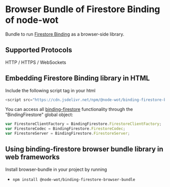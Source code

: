 # Browser Bundle of Firestore Binding of node-wot

Bundle to run [Firestore Binding](https://github.com/eclipse-thingweb/node-wot/tree/master/packages/binding-firestore) as a browser-side library.

## Supported Protocols

HTTP / HTTPS / WebSockets

## Embedding Firestore Binding library in HTML

Include the following script tag in your html

```js
<script src="https://cdn.jsdelivr.net/npm/@node-wot/binding-firestore-browser-bundle@latest/dist/binding-firestore-bundle.js"></script>
```

You can access all [binding-firestore](https://github.com/eclipse-thingweb/node-wot/tree/master/packages/binding-firestore) functionality through the "BindingFirestore" global object:

```js
var FirestoreClientFactory = BindingFirestore.FirestoreClientFactory;
var FirestoreCodec = BindingFirestore.FirestoreCodec;
var FirestoreServer = BindingFirestore.FirestoreServer;
```

## Using binding-firestore browser bundle library in web frameworks

Install browser-bundle in your project by running

-   `npm install @node-wot/binding-firestore-browser-bundle`

